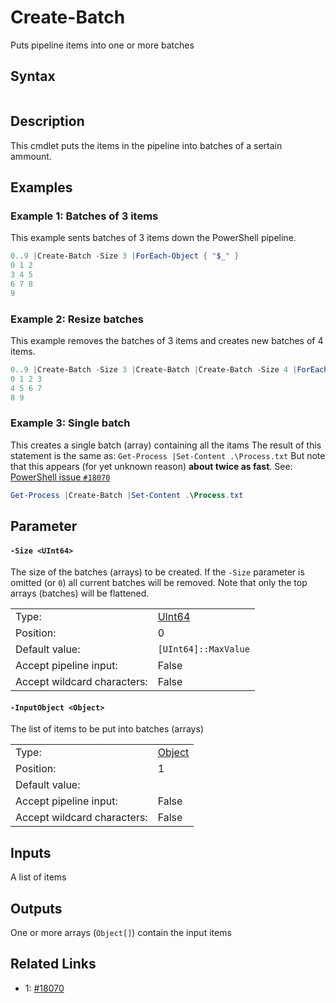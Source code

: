 # Create-Batch
Puts pipeline items into one or more batches

## Syntax
```JavaScript
```

## Description
This cmdlet puts the items in the pipeline into batches of a sertain ammount.

## Examples
### Example 1: Batches of 3 items
This example sents batches of 3 items down the PowerShell pipeline.

```PowerShell
0..9 |Create-Batch -Size 3 |ForEach-Object { "$_" }
0 1 2
3 4 5
6 7 8
9
```
### Example 2: Resize batches
This example removes the batches of 3 items and creates new batches of 4 items.

```PowerShell
0..9 |Create-Batch -Size 3 |Create-Batch |Create-Batch -Size 4 |ForEach-Object { "$_" }
0 1 2 3
4 5 6 7
8 9
```
### Example 3: Single batch
This creates a single batch (array) containing all the itams
The result of this statement is the same as: `Get-Process |Set-Content .\Process.txt`
But note that this appears (for yet unknown reason) **about twice as fast**.
See: [PowerShell issue `#18070`][1]

```PowerShell
Get-Process |Create-Batch |Set-Content .\Process.txt
```
## Parameter
#### <a id="-size">**`-Size <UInt64>`**</a>
The size of the batches (arrays) to be created.
If the `-Size` parameter is omitted (or `0`) all current batches will be removed.
Note that only the top arrays (batches) will be flattened.


<table>
<tr><td>Type:</td><td><a href="https://docs.microsoft.com/en-us/dotnet/api/System.UInt64">UInt64</a></td></tr>
<tr><td>Position:</td><td>0</td></tr>
<tr><td>Default value:</td><td><code>[UInt64]::MaxValue</code></td></tr>
<tr><td>Accept pipeline input:</td><td>False</td></tr>
<tr><td>Accept wildcard characters:</td><td>False</td></tr>
</table>

#### <a id="-inputobject">**`-InputObject <Object>`**</a>
The list of items to be put into batches (arrays)


<table>
<tr><td>Type:</td><td><a href="https://docs.microsoft.com/en-us/dotnet/api/System.Object">Object</a></td></tr>
<tr><td>Position:</td><td>1</td></tr>
<tr><td>Default value:</td><td></td></tr>
<tr><td>Accept pipeline input:</td><td>False</td></tr>
<tr><td>Accept wildcard characters:</td><td>False</td></tr>
</table>

## Inputs
A list of items

## Outputs
One or more arrays (`Object[]`) contain the input items

## Related Links
* 1: [#18070][1]

[1]: https://github.com/PowerShell/PowerShell/issues/18070 "#18070"
